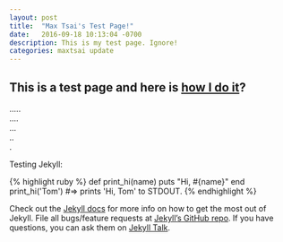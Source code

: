 ```yaml
---
layout: post
title:  "Max Tsai's Test Page!"
date:   2016-09-18 10:13:04 -0700
description: This is my test page. Ignore!
categories: maxtsai update
---
```


**This is a test page and here is [how I do it](http://github.maxtsai.com/maxtsai/update/2016/09/24/0923-mypage.html)?**  
-----
.....  
....  
...  
..  
.  

  
Testing Jekyll:

{% highlight ruby %}
def print_hi(name)
  puts "Hi, #{name}"
end
print_hi('Tom')
#=> prints 'Hi, Tom' to STDOUT.
{% endhighlight %}

Check out the [Jekyll docs][jekyll-docs] for more info on how to get the most out of Jekyll. File all bugs/feature requests at [Jekyll’s GitHub repo][jekyll-gh]. If you have questions, you can ask them on [Jekyll Talk][jekyll-talk].

[jekyll-docs]: http://jekyllrb.com/docs/home
[jekyll-gh]:   https://github.com/jekyll/jekyll
[jekyll-talk]: https://talk.jekyllrb.com/
